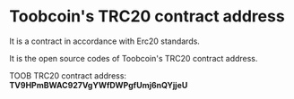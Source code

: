 # Toobcoin's TRC20 contract address

It is a contract in accordance with Erc20 standards. 

It is the open source codes of Toobcoin's TRC20 contract address.

TOOB TRC20 contract address: <b>TV9HPmBWAC927VgYWfDWPgfUmj6nQYjjeU</b>


